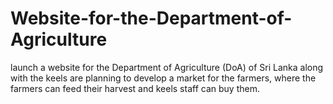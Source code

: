 # Website-for-the-Department-of-Agriculture
launch a website for the Department of Agriculture (DoA) of Sri Lanka along with the keels are planning to develop a market for the farmers, where the farmers can feed their harvest and keels staff can buy them.
